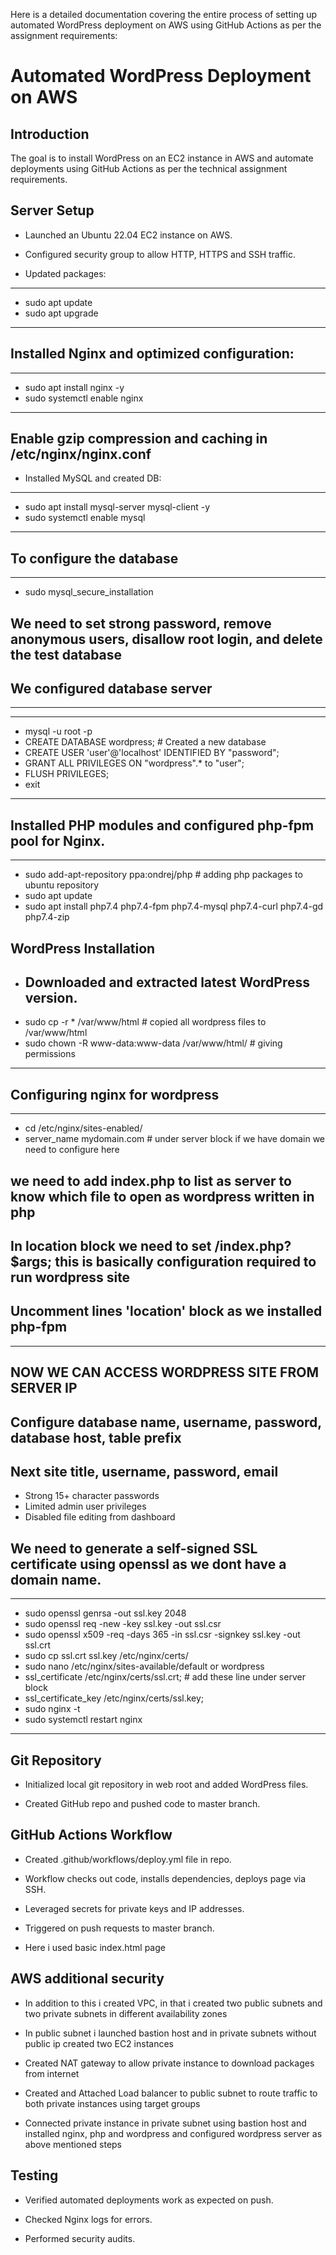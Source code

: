 Here is a detailed documentation covering the entire process of setting up automated WordPress deployment on AWS using GitHub Actions as per the assignment requirements:

# Automated WordPress Deployment on AWS

## Introduction

The goal is to install WordPress on an EC2 instance in AWS and automate deployments using GitHub Actions as per the technical assignment requirements.

## Server Setup

- Launched an Ubuntu 22.04 EC2 instance on AWS.

- Configured security group to allow HTTP, HTTPS and SSH traffic.

- Updated packages:

---
- sudo apt update
- sudo apt upgrade
---

## Installed Nginx and optimized configuration:

---
- sudo apt install nginx -y
- sudo systemctl enable nginx
----
## Enable gzip compression and caching in /etc/nginx/nginx.conf

- Installed MySQL and created DB:

---
- sudo apt install mysql-server mysql-client -y
- sudo systemctl enable mysql
---
## To configure the database
---
- sudo mysql_secure_installation
  
## We need to set strong password, remove anonymous users, disallow root login, and delete the test database
## We configured database server
---
---
- mysql -u root -p 
- CREATE DATABASE wordpress;           # Created a new database
- CREATE USER 'user'@'localhost' IDENTIFIED BY "password";
- GRANT ALL PRIVILEGES ON "wordpress".* to "user";
- FLUSH PRIVILEGES;
- exit
---

## Installed PHP modules and configured php-fpm pool for Nginx.
---
- sudo add-apt-repository ppa:ondrej/php             # adding php packages to ubuntu repository
- sudo apt update 
- sudo apt install php7.4 php7.4-fpm php7.4-mysql php7.4-curl php7.4-gd php7.4-zip

## WordPress Installation

- Downloaded and extracted latest WordPress version.
  ---
 - sudo cp -r * /var/www/html                                # copied all wordpress files to /var/www/html
 - sudo chown -R www-data:www-data /var/www/html/            # giving permissions
 --- 

 ## Configuring nginx for wordpress
 ---
 - cd /etc/nginx/sites-enabled/
 - server_name mydomain.com # under server block if we have domain we need to configure here
 ## we need to add index.php to list as server to know which file to open as wordpress written in php 
 ## In location block we need to set /index.php?$args; this is basically configuration required to run wordpress site
 ## Uncomment lines 'location' block as we installed php-fpm
 ---
 ## NOW WE CAN ACCESS WORDPRESS SITE FROM SERVER IP
 ## Configure database name, username, password, database host, table prefix
 ## Next site title, username, password, email
  
- Strong 15+ character passwords
- Limited admin user privileges 
- Disabled file editing from dashboard


## We need to  generate a self-signed SSL certificate using openssl as we dont have a domain name.
---
- sudo openssl genrsa -out ssl.key 2048
- sudo openssl req -new -key ssl.key -out ssl.csr
- sudo openssl x509 -req -days 365 -in ssl.csr -signkey ssl.key -out ssl.crt
- sudo cp ssl.crt ssl.key /etc/nginx/certs/
- sudo nano /etc/nginx/sites-available/default or wordpress
- ssl_certificate /etc/nginx/certs/ssl.crt;              # add these line under server block
- ssl_certificate_key /etc/nginx/certs/ssl.key; 
- sudo nginx -t
- sudo systemctl restart nginx
---


## Git Repository

- Initialized local git repository in web root and added WordPress files.

- Created GitHub repo and pushed code to master branch.

## GitHub Actions Workflow 

- Created .github/workflows/deploy.yml file in repo.

- Workflow checks out code, installs dependencies, deploys page via SSH.

- Leveraged secrets for private keys and IP addresses.

- Triggered on push requests to master branch.

- Here i used basic index.html page

## AWS additional security

- In addition to this i created VPC, in that i created two public subnets and two private subnets in different availability zones
  
- In public subnet i launched bastion host and in private subnets without public ip created two EC2 instances

- Created NAT gateway to allow private instance to download packages from internet

- Created and Attached Load balancer to public subnet to route traffic to both private instances using target groups
 
- Connected private instance in private subnet using bastion host and installed nginx, php and wordpress and configured wordpress server as above mentioned steps


## Testing 

- Verified automated deployments work as expected on push.

- Checked Nginx logs for errors. 

- Performed security audits.
